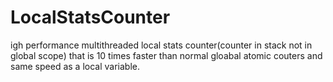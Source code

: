 # LocalStatsCounter
igh performance  multithreaded local stats counter(counter in stack not in global scope) that is 10 times faster than normal gloabal atomic couters and same speed as a local variable.
